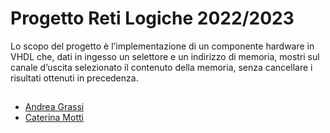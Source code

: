 # Progetto Reti Logiche 2022/2023

Lo scopo del progetto è l’implementazione di un componente hardware in VHDL che, dati in
ingesso un selettore e un indirizzo di memoria, mostri sul canale d’uscita selezionato il contenuto
della memoria, senza cancellare i risultati ottenuti in precedenza.

## 
* [Andrea Grassi](https://github.com/Fozyhh)
* [Caterina Motti](https://github.com/mttcrn)
